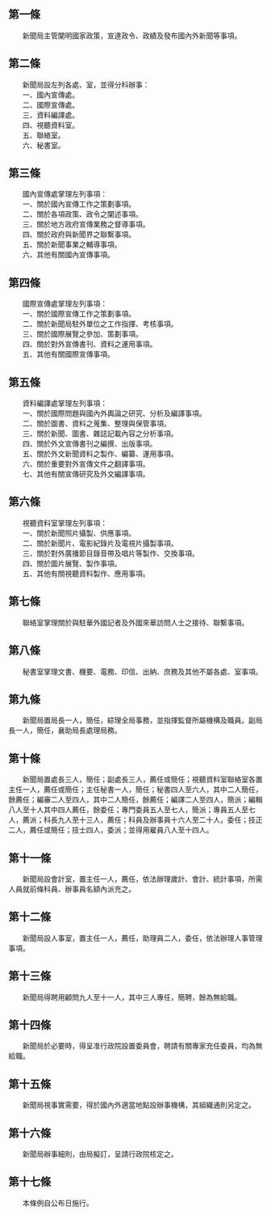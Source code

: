 第一條 
-------
　　新聞局主管闡明國家政策，宣達政令、政績及發布國內外新聞等事項。  


第二條 
-------
　　新聞局設左列各處、室，並得分科辦事：  
　　一、國內宣傳處。  
　　二、國際宣傳處。  
　　三、資料編譯處。  
　　四、視聽資料室。  
　　五、聯絡室。  
　　六、秘書室。  


第三條 
-------
　　國內宣傳處掌理左列事項：  
　　一、關於國內宣傳工作之策劃事項。  
　　二、關於各項政策、政令之闡述事項。  
　　三、關於地方政府宣傳業務之督導事項。  
　　四、關於政府與新聞界之聯繫事項。  
　　五、關於新聞事業之輔導事項。  
　　六、其他有關國內宣傳事項。  


第四條 
-------
　　國際宣傳處掌理左列事項：  
　　一、關於國際宣傳工作之策劃事項。  
　　二、關於新聞局駐外單位之工作指揮、考核事項。  
　　三、關於國際展覽之參加、策劃事項。  
　　四、關於對外宣傳書刊、資料之運用事項。  
　　五、其他有關國際宣傳事項。  


第五條 
-------
　　資料編譯處掌理左列事項：  
　　一、關於國際問題與國內外輿論之研究、分析及編譯事項。  
　　二、關於圖書、資料之蒐集、整理與保管事項。  
　　三、關於新聞、圖書、雜誌記載內容之分析事項。  
　　四、關於外文宣傳書刊之編撰、出版事項。  
　　五、關於外文新聞資料之製作、編纂、運用事項。  
　　六、關於重要對外宣傳文件之翻譯事項。  
　　七、其他有關宣傳研究及外文編譯事項。  


第六條 
-------
　　視聽資料室掌理左列事項：  
　　一、關於新聞照片攝製、供應事項。  
　　二、關於新聞片、電影紀錄片及電視片攝製事項。  
　　三、關於對外廣播節目錄音帶及唱片等製作、交換事項。  
　　四、關於圖片展覽、製作事項。  
　　五、其他有關視聽資料製作、應用事項。  


第七條 
-------
　　聯絡室掌理關於與駐華外國記者及外國來華訪問人士之接待、聯繫事項。  


第八條 
-------
　　秘書室掌理文書、機要、電務、印信、出納、庶務及其他不屬各處、室事項。  


第九條 
-------
　　新聞局置局長一人，簡任，綜理全局事務，並指揮監督所屬機構及職員。副局長一人，簡任，襄助局長處理局務。  


第十條 
-------
　　新聞局置處長三人，簡任；副處長三人，薦任或簡任；視聽資料室聯絡室各置主任一人，薦任或簡任；主任秘書一人，簡任；秘書四人至六人，其中二人簡任，餘薦任；編審二人至四人，其中二人簡任，餘薦任；編譯二人至四人，簡派；編輯八人至十人其中四人薦任，餘委任；專門委員五人至七人，簡派；專員五人至七人，薦派；科長九人至十三人，薦任；科員及辦事員十六人至二十人，委任；技正二人，薦任或簡任；技士四人，委派；並得用雇員八人至十四人。  


第十一條 
---------
　　新聞局設會計室，置主任一人，薦任，依法辦理歲計、會計、統計事項，所需人員就前條科員、辦事員名額內派充之。  


第十二條 
---------
　　新聞局設人事室，置主任一人，薦任，助理員二人，委任，依法辦理人事管理事項。  


第十三條 
---------
　　新聞局得聘用顧問九人至十一人，其中三人專任，簡聘，餘為無給職。  


第十四條 
---------
　　新聞局於必要時，得呈准行政院設置委員會，聘請有關專家充任委員，均為無給職。  


第十五條 
---------
　　新聞局視事實需要，得於國內外適當地點設辦事機構，其組織通則另定之。  


第十六條 
---------
　　新聞局辦事細則，由局擬訂，呈請行政院核定之。  


第十七條 
---------
　　本條例自公布日施行。